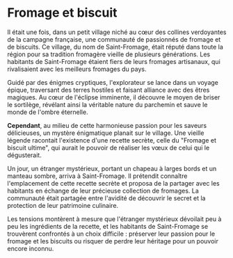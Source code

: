 # Fromage et biscuit


Il était une fois, dans un petit village niché au cœur des collines verdoyantes de la campagne française, une communauté de passionnés de fromage et de biscuits. Ce village, du nom de Saint-Fromage, était réputé dans toute la région pour sa tradition fromagère vieille de plusieurs générations. Les habitants de Saint-Fromage étaient fiers de leurs fromages artisanaux, qui rivalisaient avec les meilleurs fromages du pays. 

Guidé par des énigmes cryptiques, l'explorateur se lance dans un voyage épique, traversant des terres hostiles et faisant alliance avec des êtres magiques. Au cœur de l'éclipse imminente, il découvre le moyen de briser le sortilège, révélant ainsi la véritable nature du parchemin et sauve le monde de l'ombre éternelle.

**Cependant**, au milieu de cette harmonieuse passion pour les saveurs délicieuses, un mystère énigmatique planait sur le village. Une vieille légende racontait l'existence d'une recette secrète, celle du "Fromage et biscuit ultime", qui aurait le pouvoir de réaliser les vœux de celui qui le dégusterait.

Un jour, un étranger mystérieux, portant un chapeau à larges bords et un manteau sombre, arriva à Saint-Fromage. Il prétendit connaître l'emplacement de cette recette secrète et proposa de la partager avec les habitants en échange de leur précieuse collection de fromages. La communauté était partagée entre l'avidité de découvrir le secret et la protection de leur patrimoine culinaire.

Les tensions montèrent à mesure que l'étranger mystérieux dévoilait peu à peu les ingrédients de la recette, et les habitants de Saint-Fromage se trouvèrent confrontés à un choix difficile : préserver leur passion pour le fromage et les biscuits ou risquer de perdre leur héritage pour un pouvoir encore inconnu.
